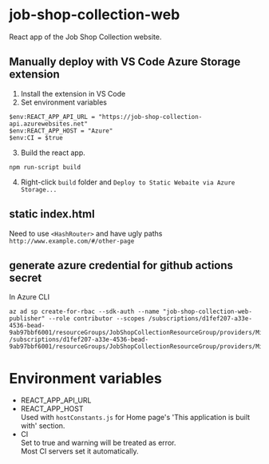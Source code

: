 # job-shop-collection-web
React app of the Job Shop Collection website.

## Manually deploy with VS Code Azure Storage extension
1. Install the extension in VS Code
2. Set environment variables
```
$env:REACT_APP_API_URL = "https://job-shop-collection-api.azurewebsites.net"
$env:REACT_APP_HOST = "Azure"
$env:CI = $true
```
3. Build the react app.
```
npm run-script build
```
4. Right-click `build` folder and `Deploy to Static Webaite via Azure Storage...`

## static index.html
Need to use `<HashRouter>` and have ugly paths `http://www.example.com/#/other-page`

## generate azure credential for github actions secret
In Azure CLI
```
az ad sp create-for-rbac --sdk-auth --name "job-shop-collection-web-publisher" --role contributor --scopes /subscriptions/d1fef207-a33e-4536-bead-9ab97bbf6001/resourceGroups/JobShopCollectionResourceGroup/providers/Microsoft.Storage/storageAccounts/jobshopcollectionblob /subscriptions/d1fef207-a33e-4536-bead-9ab97bbf6001/resourceGroups/JobShopCollectionResourceGroup/providers/Microsoft.Cdn/profiles/jobshopcollection/endpoints/jobshopcollection
```

# Environment variables
- REACT_APP_API_URL
- REACT_APP_HOST\
Used with `hostConstants.js` for  Home page's 'This application is built with' section.
- CI\
Set to true and warning will be treated as error.\
Most CI servers set it automatically.
